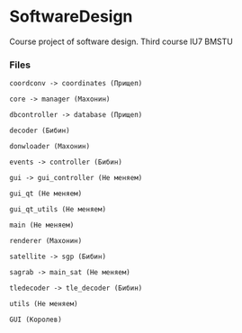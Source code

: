 # SoftwareDesign
Course project of software design. Third course IU7 BMSTU

### Files

    coordconv -> coordinates (Прищеп) 
    
    core -> manager (Махонин)
    
    dbcontroller -> database (Прищеп)
    
    decoder (Бибин)
    
    donwloader (Махонин)
    
    events -> controller (Бибин)
    
    gui -> gui_controller (Не меняем)
    
    gui_qt (Не меняем)
    
    gui_qt_utils (Не меняем)
    
    main (Не меняем)
    
    renderer (Махонин)
    
    satellite -> sgp (Бибин)
    
    sagrab -> main_sat (Не меняем)
    
    tledecoder -> tle_decoder (Бибин)
    
    utils (Не меняем)

    GUI (Королев)
